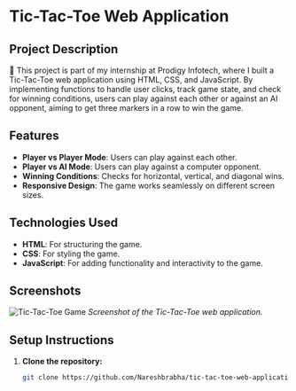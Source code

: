 # Tic-Tac-Toe Web Application

## Project Description

🚀 This project is part of my internship at Prodigy Infotech, where I built a Tic-Tac-Toe web application using HTML, CSS, and JavaScript. By implementing functions to handle user clicks, track game state, and check for winning conditions, users can play against each other or against an AI opponent, aiming to get three markers in a row to win the game.

## Features

- **Player vs Player Mode**: Users can play against each other.
- **Player vs AI Mode**: Users can play against a computer opponent.
- **Winning Conditions**: Checks for horizontal, vertical, and diagonal wins.
- **Responsive Design**: The game works seamlessly on different screen sizes.

## Technologies Used

- **HTML**: For structuring the game.
- **CSS**: For styling the game.
- **JavaScript**: For adding functionality and interactivity to the game.

## Screenshots

![Tic-Tac-Toe Game](tic-tac-toe.png)
*Screenshot of the Tic-Tac-Toe web application.*

## Setup Instructions

1. **Clone the repository:**
   ```bash
   git clone https://github.com/Nareshbrabha/tic-tac-toe-web-application.git
